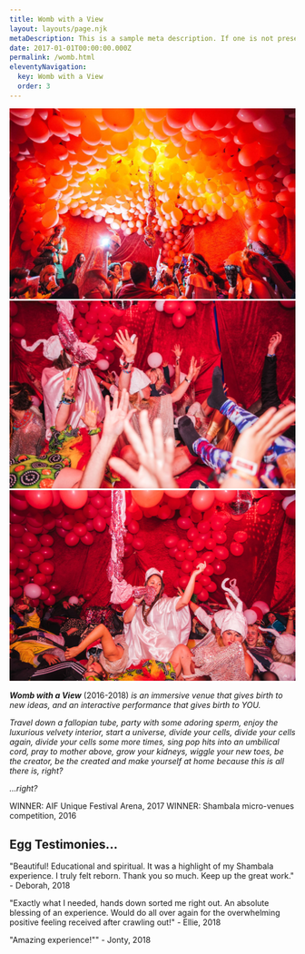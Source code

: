 ```yaml
---
title: Womb with a View
layout: layouts/page.njk
metaDescription: This is a sample meta description. If one is not present in your page/post's front matter, the default metadata.description will be used instead.
date: 2017-01-01T00:00:00.000Z
permalink: /womb.html
eleventyNavigation:
  key: Womb with a View
  order: 3
---
```

![Womb with a view](/static/img/womb1.jpg)
![Womb with a view](/static/img/womb2.jpg)
![Womb with a view](/static/img/womb3.jpg)

***Womb with a View*** (2016-2018) *is an immersive venue that gives birth to new ideas, and an interactive performance that gives birth to YOU.*

*Travel down a fallopian tube, party with some adoring sperm, enjoy the luxurious velvety interior, start a universe, divide your cells, divide your cells again, divide your cells some more times, sing pop hits into an umbilical cord, pray to mother above, grow your kidneys, wiggle your new toes, be the creator, be the created and make yourself at home because this is all there is, right?*

*...right?*

WINNER: AIF Unique Festival Arena, 2017
WINNER: Shambala micro-venues competition, 2016

## Egg Testimonies...

"Beautiful! Educational and spiritual. It was a highlight of my Shambala experience. I truly felt reborn. Thank you so much. Keep up the great work." - Deborah, 2018  

"Exactly what I needed, hands down sorted me right out. An absolute blessing of an experience. Would do all over again for the overwhelming positive feeling received after crawling out!" - Ellie, 2018

"Amazing experience!"" - Jonty, 2018
